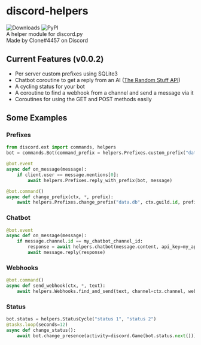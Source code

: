 # discord-helpers
![Downloads](https://static.pepy.tech/personalized-badge/discord-helpers?period=total&units=international_system&left_color=grey&right_color=orange&left_text=Downloads)
![PyPI](https://img.shields.io/pypi/v/discord-helpers.svg) <br>
A helper module for discord.py <br>
Made by Clone#4457 on Discord

## Current Features (v0.0.2)
* Per server custom prefixes using SQLite3
* Chatbot coroutine to get a reply from an AI ([The Random Stuff API](https://api-info.pgamerx.com/endpoints.html))
* A cycling status for your bot
* A coroutine to find a webhook from a channel and send a message via it
* Coroutines for using the GET and POST methods easily

## Some Examples
### Prefixes
```python
from discord.ext import commands, helpers
bot = commands.Bot(command_prefix = helpers.Prefixes.custom_prefix("data.db", "!"))
```
```python
@bot.event
async def on_message(message):
    if client.user == message.mentions[0]:
        await helpers.Prefixes.reply_with_prefix(bot, message)
```
```python
@bot.command()
async def change_prefix(ctx, *, prefix):
    await helpers.Prefixes.change_prefix("data.db", ctx.guild.id, prefix)
```
### Chatbot
```python
@bot.event
async def on_message(message):
    if message.channel.id == my_chatbot_channel_id:
        response = await helpers.chatbot(message.content, api_key=my_api_key)
        await message.reply(response)
```
### Webhooks
```python
@bot.command()
async def send_webhook(ctx, *, text):
    await helpers.Webhooks.find_and_send(text, channel=ctx.channel, webhook_name="Test")
```
### Status
```python
bot.status = helpers.StatusCycle("status 1", "status 2")
@tasks.loop(seconds=12)
async def change_status():
    await bot.change_presence(activity=discord.Game(bot.status.next()))
```
